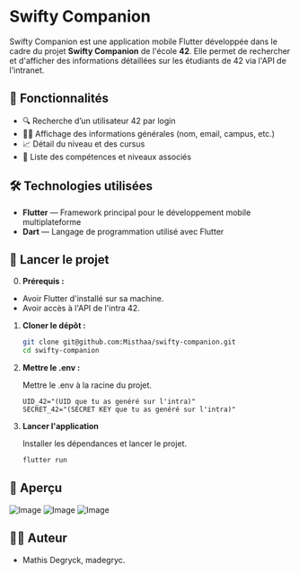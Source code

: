 # Swifty Companion

Swifty Companion est une application mobile Flutter développée dans le cadre du projet **Swifty Companion** de l'école **42**. Elle permet de rechercher et d'afficher des informations détaillées sur les étudiants de 42 via l'API de l'intranet.

## 📱 Fonctionnalités

- 🔍 Recherche d’un utilisateur 42 par login
- 🧑‍🎓 Affichage des informations générales (nom, email, campus, etc.)
- 📈 Détail du niveau et des cursus
- 🧠 Liste des compétences et niveaux associés

## 🛠️ Technologies utilisées

- **Flutter** — Framework principal pour le développement mobile multiplateforme
- **Dart** — Langage de programmation utilisé avec Flutter

## 🚀 Lancer le projet

0. **Prérequis :**

  - Avoir Flutter d'installé sur sa machine.
  - Avoir accès à l'API de l'intra 42.

1. **Cloner le dépôt :**

   ```bash
   git clone git@github.com:Misthaa/swifty-companion.git
   cd swifty-companion
   ```
   
3. **Mettre le .env :**

   Mettre le .env à la racine du projet.
  
   ```.env
   UID_42="(UID que tu as genéré sur l'intra)"
   SECRET_42="(SECRET KEY que tu as genéré sur l'intra)"
   ```

4. **Lancer l'application**

   Installer les dépendances et lancer le projet.
  
   ```bash
   flutter run
   ```

## 📸 Aperçu

![Image](https://github.com/user-attachments/assets/2a313cab-e4c8-4b70-834f-e10a2ae1bf63)
![Image](https://github.com/user-attachments/assets/f2e8adfe-615c-4fb6-8901-bf230b38bb8d)
![Image](https://github.com/user-attachments/assets/a2fa9458-cc43-487a-bf77-770d6fe2fe8a)

## 🧑‍💻 Auteur

- Mathis Degryck, madegryc.
